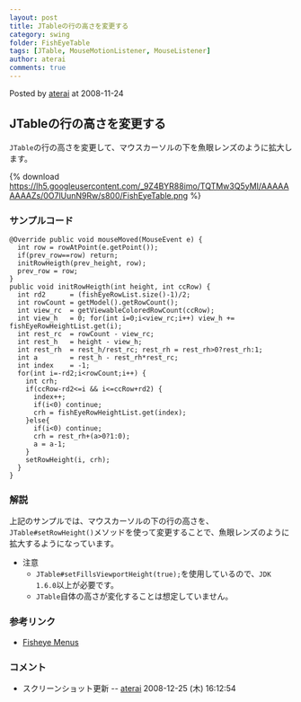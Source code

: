 ```yaml
---
layout: post
title: JTableの行の高さを変更する
category: swing
folder: FishEyeTable
tags: [JTable, MouseMotionListener, MouseListener]
author: aterai
comments: true
---
```


Posted by [aterai](http://terai.xrea.jp/aterai.html) at 2008-11-24

## JTableの行の高さを変更する
`JTable`の行の高さを変更して、マウスカーソルの下を魚眼レンズのように拡大します。

{% download https://lh5.googleusercontent.com/_9Z4BYR88imo/TQTMw3Q5yMI/AAAAAAAAAZs/0O7lUunN9Rw/s800/FishEyeTable.png %}

### サンプルコード
<pre class="prettyprint"><code>@Override public void mouseMoved(MouseEvent e) {
  int row = rowAtPoint(e.getPoint());
  if(prev_row==row) return;
  initRowHeigth(prev_height, row);
  prev_row = row;
}
public void initRowHeigth(int height, int ccRow) {
  int rd2      = (fishEyeRowList.size()-1)/2;
  int rowCount = getModel().getRowCount();
  int view_rc  = getViewableColoredRowCount(ccRow);
  int view_h   = 0; for(int i=0;i&lt;view_rc;i++) view_h += fishEyeRowHeightList.get(i);
  int rest_rc  = rowCount - view_rc;
  int rest_h   = height - view_h;
  int rest_rh  = rest_h/rest_rc; rest_rh = rest_rh&gt;0?rest_rh:1;
  int a        = rest_h - rest_rh*rest_rc;
  int index    = -1;
  for(int i=-rd2;i&lt;rowCount;i++) {
    int crh;
    if(ccRow-rd2&lt;=i &amp;&amp; i&lt;=ccRow+rd2) {
      index++;
      if(i&lt;0) continue;
      crh = fishEyeRowHeightList.get(index);
    }else{
      if(i&lt;0) continue;
      crh = rest_rh+(a&gt;0?1:0);
      a = a-1;
    }
    setRowHeight(i, crh);
  }
}
</code></pre>

### 解説
上記のサンプルでは、マウスカーソルの下の行の高さを、`JTable#setRowHeight()`メソッドを使って変更することで、魚眼レンズのように拡大するようになっています。

- 注意
    - `JTable#setFillsViewportHeight(true);`を使用しているので、`JDK 1.6.0`以上が必要です。
    - `JTable`自体の高さが変化することは想定していません。

<!-- dummy comment line for breaking list -->

### 参考リンク
- [Fisheye Menus](http://www.cs.umd.edu/hcil/fisheyemenu/)

<!-- dummy comment line for breaking list -->

### コメント
- スクリーンショット更新 -- [aterai](http://terai.xrea.jp/aterai.html) 2008-12-25 (木) 16:12:54

<!-- dummy comment line for breaking list -->


